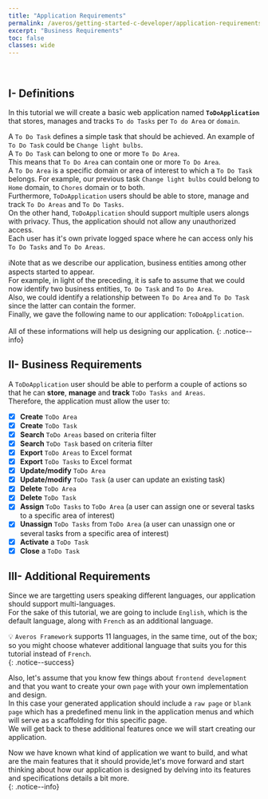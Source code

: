 ```yaml
---
title: "Application Requirements"
permalink: /averos/getting-started-c-developer/application-requirements/
excerpt: "Business Requirements"
toc: false
classes: wide
---
```

<br/>

## **I- Definitions**

In this tutorial we will create a basic web application named **`ToDoApplication`** that stores, manages and tracks `To do Tasks` per `To do Area` or `domain`. <br/>

A `To Do Task` defines a simple task that should be achieved. An example of `To Do Task` could be `Change light bulbs`. <br/>
A `To Do Task` can belong to one or more `To Do Area`. <br/> This means that `To Do Area` can contain one or more `To Do Area`.<br/>
A `To Do Area` is a specific domain or area of interest to which a `To Do Task` belongs. For example, our previous task `Change light bulbs` could belong to `Home` domain, to `Chores` domain or to both. <br/>
Furthermore, `ToDoApplication` users should be able to store, manage and track `To Do Areas` and `To Do Tasks`. <br/>
On the other hand, `ToDoApplication` should support multiple users alongs with privacy. Thus, the application should not allow any unauthorized access. <br/>
Each user has it's own private logged space where he can access only his `To Do Tasks` and `To Do Areas`. <br/>

ℹ️Note that as we describe our application, business entities among other aspects started to appear.<br/>
For example, in light of the preceding, it is safe to assume that we could now identify two business entities, `To Do Task` and `To Do Area`.<br/>
Also, we could identify a relationship between `To Do Area` and `To Do Task` since the latter can contain the former.<br/>
Finally, we gave the following name to our application: `ToDoApplication`.<br/><br/>
All of these informations will help us designing our application. 
{: .notice--info}

## **II- Business Requirements**

A `ToDoApplication` user should be able to perform a couple of actions so that he can **store**, **manage** and **track** `ToDo Tasks and Areas`. <br/>
Therefore, the application must allow the user to:

>
  - [x] **Create** `ToDo Area`
  - [x] **Create** `ToDo Task`
  - [x] **Search** `ToDo Areas` based on criteria filter
  - [x] **Search** `ToDo Task` based on criteria filter
  - [x] **Export** `ToDo Areas` to Excel format
  - [x] **Export** `ToDo Tasks` to Excel format
  - [x] **Update/modify** `ToDo Area` 
  - [x] **Update/modify** `ToDo Task` (a user can update an existing task)
  - [x] **Delete** `ToDo Area`
  - [x] **Delete** `ToDo Task`
  - [x] **Assign** `ToDo Tasks` to `ToDo Area` (a user can assign one or several tasks to a specific area of interest)
  - [x] **Unassign** `ToDo Tasks` from `ToDo Area` (a user can unassign one or several tasks from a specific area of interest)
  - [x] **Activate** a `ToDo Task` 
  - [x] **Close** a `ToDo Task`

## **III- Additional Requirements**

Since we are targetting users speaking different languages, our application should support multi-languages.<br/>
For the sake of this tutorial, we are going to include `English`, which is the default language, along with `French` as an additional language.<br/>

💡 `Averos Framework` supports 11 languages, in the same time, out of the box; so you might choose whatever additional language that suits you for this tutorial instead of `French`.<br/>
{: .notice--success}

Also, let's assume that you know few things about `frontend development` and that you want to create your own `page` with your own implementation and design.<br/> 
In this case your generated application should include a `raw page` or `blank page` which has a predefined menu link in the application menus and which will serve as a scaffolding for this specific page.<br/>
We will get back to these additional features once we will start creating our application.<br/>

Now we have known what kind of application we want to build, and what are the main features that it should provide,let's move forward and start thinking about how our application is designed by delving into its features and specifications details a bit more.<br/>
{: .notice--info}